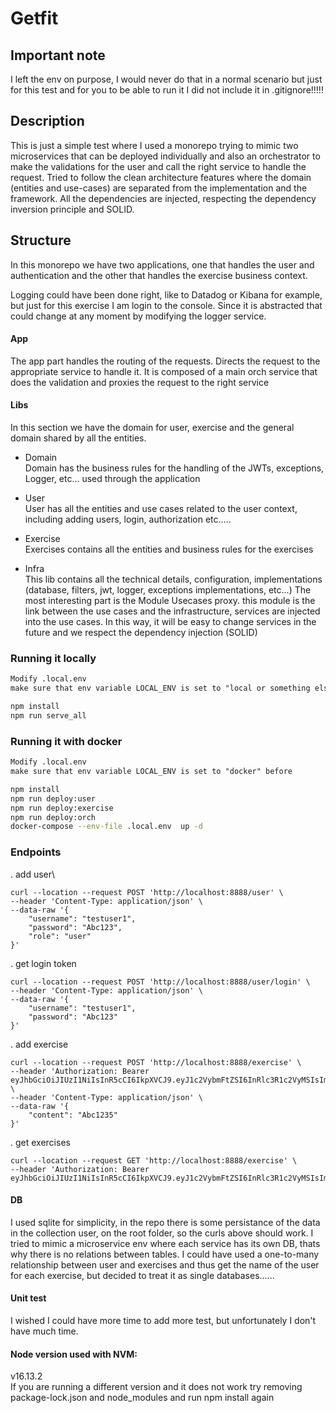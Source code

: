 # Getfit

## Important note

I left the env on purpose, I would never do that in a normal scenario but just for this test and for you to be able to run it I did not include it in .gitignore!!!!!

## Description

This is just a simple test where I used a monorepo trying to mimic two microservices that can be deployed individually and also an orchestrator to make the validations for the user and call the right service to handle the request. Tried to follow the clean architecture features where the domain (entities and use-cases) are separated from the implementation and the framework. All the dependencies are injected, respecting the dependency inversion principle and SOLID.

## Structure

In this monorepo we have two applications, one that handles the user and authentication and the other that handles the exercise business context.

Logging could have been done right, like to Datadog or Kibana for example, but just for this exercise I am login to the console.
Since it is abstracted that could change at any moment by modifying the logger service.

#### App

The app part handles the routing of the requests. Directs the request to the appropriate service to handle it. It is composed of a main orch service that does the validation and proxies the request to the right service

#### Libs

In this section we have the domain for user, exercise and the general domain shared by all the entities.

- Domain\
  Domain has the business rules for the handling of the JWTs, exceptions, Logger, etc... used through the application

- User\
  User has all the entities and use cases related to the user context, including adding users, login, authorization etc.....

- Exercise\
  Exercises contains all the entities and business rules for the exercises

- Infra\
  This lib contains all the technical details, configuration, implementations (database, filters, jwt, logger, exceptions implementations, etc...)
  The most interesting part is the Module Usecases proxy. this module is the link between the use cases and the infrastructure, services are injected into the use cases. In this way, it will be easy to change services in the future and we respect the dependency injection (SOLID)

### Running it locally

```diff
Modify .local.env
make sure that env variable LOCAL_ENV is set to "local or something else than docker" before

```

```sh
npm install
npm run serve_all
```

### Running it with docker

```diff
Modify .local.env
make sure that env variable LOCAL_ENV is set to "docker" before

```

```sh
npm install
npm run deploy:user
npm run deploy:exercise
npm run deploy:orch
docker-compose --env-file .local.env  up -d
```

### Endpoints

. add user\

```
curl --location --request POST 'http://localhost:8888/user' \
--header 'Content-Type: application/json' \
--data-raw '{
    "username": "testuser1",
    "password": "Abc123",
    "role": "user"
}'

```

. get login token

```
curl --location --request POST 'http://localhost:8888/user/login' \
--header 'Content-Type: application/json' \
--data-raw '{
    "username": "testuser1",
    "password": "Abc123"
}'
```

. add exercise

```
curl --location --request POST 'http://localhost:8888/exercise' \
--header 'Authorization: Bearer eyJhbGciOiJIUzI1NiIsInR5cCI6IkpXVCJ9.eyJ1c2VybmFtZSI6InRlc3R1c2VyMSIsImlhdCI6MTY2NzgwNjk4MSwiZXhwIjoxNjY4NDExNzgxfQ.1J_5vgbCT2TKqSdVXaGRKitgI9jcfk0r0NMDZPPk4gs' \
--header 'Content-Type: application/json' \
--data-raw '{
    "content": "Abc1235"
}'
```

. get exercises

```
curl --location --request GET 'http://localhost:8888/exercise' \
--header 'Authorization: Bearer eyJhbGciOiJIUzI1NiIsInR5cCI6IkpXVCJ9.eyJ1c2VybmFtZSI6InRlc3R1c2VyMSIsImlhdCI6MTY2NzgwNjk4MSwiZXhwIjoxNjY4NDExNzgxfQ.1J_5vgbCT2TKqSdVXaGRKitgI9jcfk0r0NMDZPPk4gs'
```

#### DB

I used sqlite for simplicity, in the repo there is some persistance of the data in the collection user, on the root folder, so the curls above should work. I tried to mimic a microservice env where each service has its own DB, thats why there is no relations between tables. I could have used a one-to-many relationship between user and exercises and thus get the name of the user for each exercise, but decided to treat it as single databases......

#### Unit test

I wished I could have more time to add more test, but unfortunately I don't have much time.

#### Node version used with NVM:

v16.13.2\
If you are running a different version and it does not work try removing package-lock.json and node_modules and run npm install again
